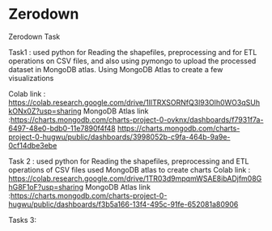 # Zerodown
 Zerodown Task

Task1 :
used python for Reading the shapefiles, preprocessing and for ETL operations on CSV files, and also using pymongo to upload the processed dataset in MongoDB atlas.
Using MongoDB Atlas to create a few visualizations 

Colab link : https://colab.research.google.com/drive/1IlTRXSORNfQ3l93Olh0WO3qSUhkONx0Z?usp=sharing
MongoDB Atlas link :https://charts.mongodb.com/charts-project-0-ovknx/dashboards/f7931f7a-6497-48e0-bdb0-11e7890f4f48
https://charts.mongodb.com/charts-project-0-hugwu/public/dashboards/3998052b-c9fa-464b-9a9e-0cf14dbe3ebe

Task 2 : 
used python for Reading the shapefiles, preprocessing and ETL operations of CSV files
used MongoDB atlas to create charts
Colab link : https://colab.research.google.com/drive/1TR03d9mpqmWSAE8ibADjfm08GhG8F1oF?usp=sharing
MongoDB Atlas link :https://charts.mongodb.com/charts-project-0-hugwu/public/dashboards/f3b5a166-13f4-495c-91fe-652081a80906


Tasks 3:




